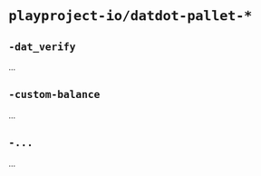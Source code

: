 # `playproject-io/datdot-pallet-*`


## `-dat_verify`
...

## `-custom-balance`
...

## `-...`
...


